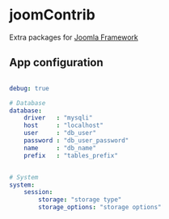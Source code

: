 joomContrib
===========

 Extra packages for [Joomla Framework](github.com/joomla/joomla-framework/)

## App configuration

```YAML

debug: true

# Database
database:
    driver   : "mysqli"
    host     : "localhost"
    user     : "db_user"
    password : "db_user_password"
    name     : "db_name"
    prefix   : "tables_prefix"


# System
system:
    session:
        storage: "storage type"
		storage_options: "storage options"

```